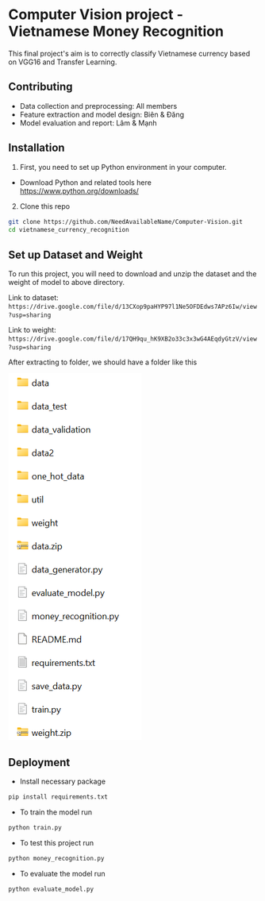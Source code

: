 
# Computer Vision project - Vietnamese Money Recognition

This final project's aim is to correctly classify Vietnamese currency based on VGG16 and Transfer Learning.



## Contributing

- Data collection and preprocessing: All members
- Feature extraction and model design: Biên & Đăng
- Model evaluation and report: Lâm & Mạnh


## Installation

1. First, you need to set up Python environment in your computer.

- Download Python and related tools here https://www.python.org/downloads/
2. Clone this repo
```bash
git clone https://github.com/NeedAvailableName/Computer-Vision.git
cd vietnamese_currency_recognition
```
    
## Set up Dataset and Weight

To run this project, you will need to download and unzip the dataset and the weight of model to above directory.

Link to dataset: 
`https://drive.google.com/file/d/13CXop9paHYP97l1Ne5OFDEdws7APz6Iw/view?usp=sharing`

Link to weight:
`https://drive.google.com/file/d/17QH9qu_hK9XB2o33c3x3wG4AEqdyGtzV/view?usp=sharing`

After extracting to folder, we should have a folder like this

![GitHub Logo](https://github.com/NeedAvailableName/Computer-Vision/blob/master/Screenshot%202024-02-02%20115545.png?raw=true)



## Deployment
- Install necessary package
```bash
pip install requirements.txt
```
- To train the model run
```bash
python train.py
```
- To test this project run
```bash
python money_recognition.py
```
- To evaluate the model run
```bash
python evaluate_model.py
```
